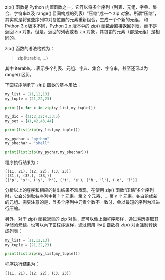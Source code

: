 zip() 函数是 Python 内置函数之一，它可以将多个序列（列表、元组、字典、集合、字符串以及 range() 区间构成的列表）“压缩”成一个 zip 对象。所谓“压缩”，其实就是将这些序列中对应位置的元素重新组合，生成一个个新的元组。
和 Python 3.x 版本不同，Python 2.x 版本中的 zip() 函数会直接返回列表，而不是返回 zip 对象。但是，返回的列表或者 zip 对象，其包含的元素（都是元组）是相同的。

zip() 函数的语法格式为：
> zip(iterable, ...)

其中 iterable,... 表示多个列表、元组、字典、集合、字符串，甚至还可以为 range() 区间。

下面程序演示了 zip() 函数的基本用法：
```python
my_list = [11,12,13]
my_tuple = (21,22,23)

print([x for x in zip(my_list,my_tuple)])

my_dic = {31:2,32:4,33:5}
my_set = {41,42,43,44}

print(list(zip(my_list,my_tuple)))

my_pychar = "python"
my_shechar = "shell"

print(list(zip(my_pychar,my_shechar)))
```
程序执行结果为：
```consle
[(11, 21), (12, 22), (13, 23)]
[(31,), (32,), (33,)]
[('p', 's'), ('y', 'h'), ('t', 'e'), ('h', 'l'), ('o', 'l')]
```

分析以上的程序和相应的输出结果不难发现，在使用 zip() 函数“压缩”多个序列时，它会分别取各序列中第 1 个元素、第 2 个元素、... 第 n 个元素，各自组成新的元组。需要注意的是，当多个序列中元素个数不一致时，会以最短的序列为准进行压缩。

另外，对于 zip() 函数返回的 zip 对象，既可以像上面程序那样，通过遍历提取其存储的元组，也可以向下面程序这样，通过调用 list() 函数将 zip() 对象强制转换成列表：
```python
my_list = [11,12,13]
my_tuple = (21,22,23)

print(list(zip(my_list,my_tuple)))
```
程序执行结果为：
```consle
[(11, 21), (12, 22), (13, 23)]
```